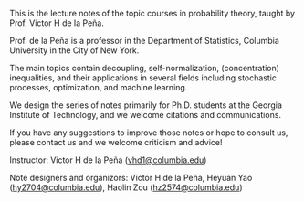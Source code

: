  This is the lecture notes of the topic courses in probability theory, taught by Prof. Victor H de la Peña.

 Prof. de la Peña is a professor in the Department of Statistics, Columbia University in the City of New York.

 The main topics contain decoupling, self-normalization, (concentration) inequalities, and their applications in several fields including stochastic processes, optimization, and machine learning. 

 We design the series of notes primarily for Ph.D. students at the Georgia Institute of Technology, and we welcome citations and communications.

 If you have any suggestions to improve those notes or hope to consult us, please contact us and we welcome criticism and advice!

 Instructor: Victor H de la Peña (vhd1@columbia.edu)
 
 Note designers and organizors: Victor H de la Peña, Heyuan Yao (hy2704@columbia.edu), Haolin Zou (hz2574@columbia.edu)
